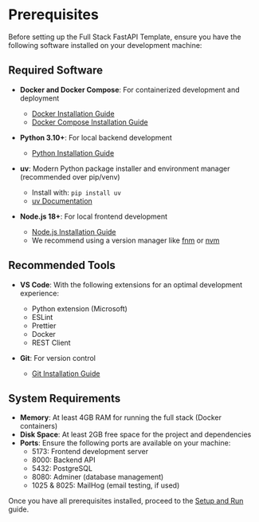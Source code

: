 # Prerequisites

Before setting up the Full Stack FastAPI Template, ensure you have the following software installed on your development machine:

## Required Software

- **Docker and Docker Compose**: For containerized development and deployment
  - [Docker Installation Guide](https://docs.docker.com/get-docker/)
  - [Docker Compose Installation Guide](https://docs.docker.com/compose/install/)

- **Python 3.10+**: For local backend development
  - [Python Installation Guide](https://www.python.org/downloads/)
  
- **uv**: Modern Python package installer and environment manager (recommended over pip/venv)
  - Install with: `pip install uv`
  - [uv Documentation](https://github.com/astral-sh/uv)

- **Node.js 18+**: For local frontend development
  - [Node.js Installation Guide](https://nodejs.org/)
  - We recommend using a version manager like [fnm](https://github.com/Schniz/fnm) or [nvm](https://github.com/nvm-sh/nvm)

## Recommended Tools

- **VS Code**: With the following extensions for an optimal development experience:
  - Python extension (Microsoft)
  - ESLint
  - Prettier
  - Docker
  - REST Client

- **Git**: For version control
  - [Git Installation Guide](https://git-scm.com/book/en/v2/Getting-Started-Installing-Git)

## System Requirements

- **Memory**: At least 4GB RAM for running the full stack (Docker containers)
- **Disk Space**: At least 2GB free space for the project and dependencies
- **Ports**: Ensure the following ports are available on your machine:
  - 5173: Frontend development server
  - 8000: Backend API
  - 5432: PostgreSQL
  - 8080: Adminer (database management)
  - 1025 & 8025: MailHog (email testing, if used)

Once you have all prerequisites installed, proceed to the [Setup and Run](02-setup-and-run.md) guide.